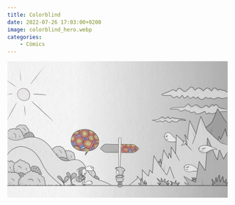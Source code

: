 ```yaml
---
title: Colorblind
date: 2022-07-26 17:03:00+0200
image: colorblind_hero.webp
categories: 
    - Còmics
---
```


![](colorblind.webp "")
